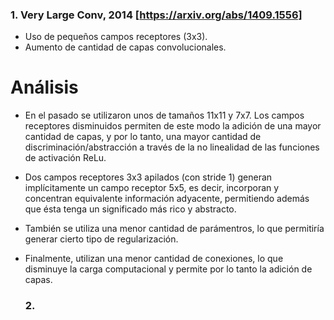 ### 1. Very Large Conv, 2014 [https://arxiv.org/abs/1409.1556]

- Uso de pequeños campos receptores (3x3).
- Aumento de cantidad de capas convolucionales.

# Análisis

- En el pasado se utilizaron unos de tamaños 11x11 y 7x7.
  Los campos receptores disminuidos permiten de este modo
  la adición de una mayor cantidad de capas, y por lo
  tanto, una mayor cantidad de discriminación/abstracción
  a través de la no linealidad de las funciones de
  activación ReLu.
- Dos campos receptores 3x3 apilados (con stride 1) generan
  implícitamente un campo receptor 5x5, es decir, incorporan
  y concentran equivalente información adyacente, permitiendo 
  además que ésta tenga un significado más rico y abstracto.
- También se utiliza una menor cantidad de parámentros,
  lo que permitiría generar cierto tipo de regularización.
- Finalmente, utilizan una menor cantidad de conexiones,
  lo que disminuye la carga computacional y permite por lo
  tanto la adición de capas.
  
  ### 2. 
